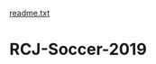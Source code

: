 [readme.txt](https://github.com/deceasedboomer/RCJ-Soccer-2019/files/6981883/readme.txt)
# RCJ-Soccer-2019
